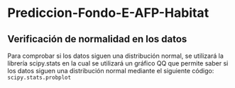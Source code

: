 # Prediccion-Fondo-E-AFP-Habitat

## Verificación de normalidad en los datos

Para comprobar si los datos siguen una distribución normal, se utilizará la librería scipy.stats en la cual se utilizará un gráfico QQ
que permite saber si los datos siguen una distribución normal mediante el siguiente código: ```scipy.stats.probplot ```

